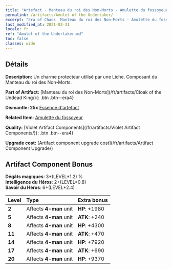 ```yaml
---
title: "Artefact - Manteau du roi des Non-Morts - Amulette du fossoyeur"
permalink: /artifacts/Amulet of the Undertaker/
excerpt: "Era of Chaos  Manteau du roi des Non-Morts - Amulette du fossoyeur. Un charme protecteur utilisé par une Liche. Composant du Manteau du roi des Non-Morts."
last_modified_at: 2021-03-31
locale: fr
ref: "Amulet of the Undertaker.md"
toc: false
classes: wide
---
```




## Détails

 **Description:** Un charme protecteur utilisé par une Liche. Composant du Manteau du roi des Non-Morts.

 **Part of Artifact:** [Manteau du roi des Non-Morts](/fr/artifacts/Cloak of the Undead King/){: .btn .btn--era4}

 **Dismantle: 25x** [Essence d'artefact](/fr/Items/con_905/)

 **Related Item**: [Amulette du fossoyeur](/fr/Items/art_129/)

 **Quality:** [Violet Artifact Components](/fr/artifacts/Violet Artifact Components/){: .btn .btn--era4}

 **Upgrade cost:** [Artifact component upgrade cost](/fr/artifacts/Artifact Component Upgrade/)

## Artifact Component Bonus

  **Dégâts magiques**: 3+(LEVEL\*1.2) %<br/>**Intelligence du Héros**: 2+(LEVEL\*0.8)<br/>**Savoir du Héros**: 6+(LEVEL\*2.4)

  |  Level  | Type |    Extra bonus  | 
  |:--------|:-----|:----------------| 
  | **2** | Affects **4-man** unit | **HP**: +1980 | 
  | **5** | Affects **4-man** unit | **ATK**: +240 | 
  | **8** | Affects **4-man** unit | **HP**: +4300 | 
  | **11** | Affects **4-man** unit | **ATK**: +470 | 
  | **14** | Affects **4-man** unit | **HP**: +7920 | 
  | **17** | Affects **4-man** unit | **ATK**: +690 | 
  | **20** | Affects **4-man** unit | **HP**: +9370 | 
